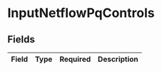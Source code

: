 # InputNetflowPqControls


## Fields

| Field       | Type        | Required    | Description |
| ----------- | ----------- | ----------- | ----------- |
